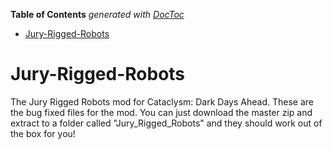 <!-- START doctoc generated TOC please keep comment here to allow auto update -->
<!-- DON'T EDIT THIS SECTION, INSTEAD RE-RUN doctoc TO UPDATE -->
**Table of Contents**  *generated with [DocToc](https://github.com/thlorenz/doctoc)*

- [Jury-Rigged-Robots](#jury-rigged-robots)

<!-- END doctoc generated TOC please keep comment here to allow auto update -->

# Jury-Rigged-Robots
The Jury Rigged Robots mod for Cataclysm: Dark Days Ahead.
These are the bug fixed files for the mod. You can just download the master zip and extract to a folder called "Jury_Rigged_Robots" and they should work out of the box for you!

